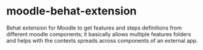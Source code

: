 moodle-behat-extension
======================

Behat extension for Moodle to get features and steps definitions from different moodle components; it basically allows multiple features folders and helps with the contexts spreads across components of an external app.